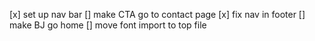 [x] set up nav bar
[] make CTA go to contact page
[x] fix nav in footer
[] make BJ go home
[] move font import to top file

